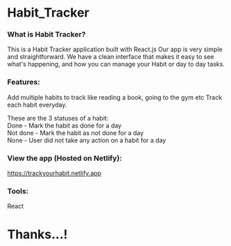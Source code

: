 # Habit_Tracker
### What is Habit Tracker?
This is a Habit Tracker application built with React.js
Our app is very simple and straightforward. We have a clean interface that makes it easy to see what's happening, and how you can manage your Habit or day to day tasks.

### Features:
Add multiple habits to track like reading a book, going to the gym etc
Track each habit everyday. 

These are the 3 statuses of a habit:  <br>
Done - Mark the habit as done for a day  <br>
Not done - Mark the habit as not done for a day  <br>
None - User did not take any action on a habit for a day  <br>

### View the app (Hosted on Netlify):
https://trackyourhabit.netlify.app

### Tools:
React

# Thanks...!

